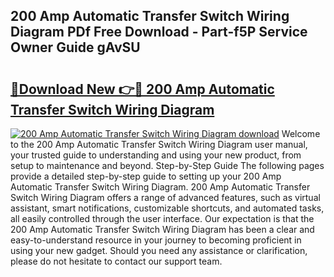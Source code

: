 ## 200 Amp Automatic Transfer Switch Wiring Diagram PDf Free Download - Part-f5P Service Owner Guide gAvSU

# <h2><a href="http://dfjk09.blite.top/?on=200+Amp+Automatic+Transfer+Switch+Wiring+Diagram">🔗Download New 👉🔴 200 Amp Automatic Transfer Switch Wiring Diagram</a></h2>

[![200 Amp Automatic Transfer Switch Wiring Diagram download](https://i.imgur.com/lujVjoI.png)](http://dfjk09.blite.top/?on=200+Amp+Automatic+Transfer+Switch+Wiring+Diagram)
Welcome to the 200 Amp Automatic Transfer Switch Wiring Diagram user manual, your trusted guide to understanding and using your new product, from setup to maintenance and beyond. Step-by-Step Guide The following pages provide a detailed step-by-step guide to setting up your 200 Amp Automatic Transfer Switch Wiring Diagram. 200 Amp Automatic Transfer Switch Wiring Diagram offers a range of advanced features, such as virtual assistant, smart notifications, customizable shortcuts, and automated tasks, all easily controlled through the user interface. Our expectation is that the 200 Amp Automatic Transfer Switch Wiring Diagram has been a clear and easy-to-understand resource in your journey to becoming proficient in using your new gadget. Should you need any assistance or clarification, please do not hesitate to contact our support team.
